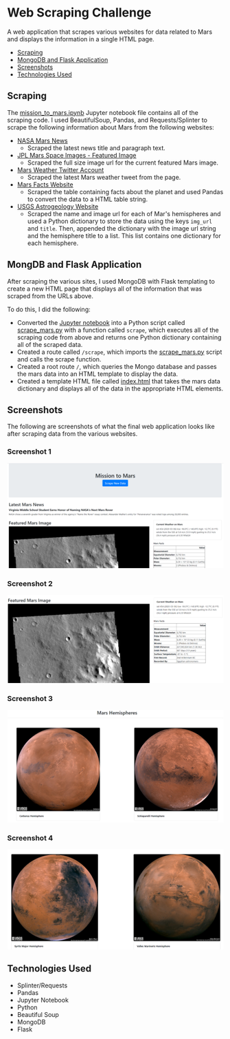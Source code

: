 # Web Scraping Challenge

A web application that scrapes various websites for data related to Mars and displays the information in a single HTML page.

* [Scraping](#scraping)
* [MongoDB and Flask Application](#app)
* [Screenshots](#screenshots)
* [Technologies Used](#technologies)

## <a name="scraping"></a> Scraping

The [mission_to_mars.ipynb](./Missions_to_Mars/mission_to_mars.ipynb) Jupyter notebook file contains all of the scraping code. I used BeautifulSoup, Pandas, and Requests/Splinter to scrape the following information about Mars from the following websites:

* [NASA Mars News](https://mars.nasa.gov/news/)
  * Scraped the latest news title and paragraph text.
* [JPL Mars Space Images - Featured Image](https://www.jpl.nasa.gov/spaceimages/?search=&category=Mars)
  * Scraped the full size image url for the current featured Mars image.
* [Mars Weather Twitter Account](https://twitter.com/marswxreport?lang=en)
  * Scraped the latest Mars weather tweet from the page.
* [Mars Facts Website](https://space-facts.com/mars/)
  * Scraped the table containing facts about the planet and used Pandas to convert the data to a HTML table string.
* [USGS Astrogeology Website](https://astrogeology.usgs.gov/search/results?q=hemisphere+enhanced&k1=target&v1=Mars)
  * Scraped the name and image url for each of Mar's hemispheres and used a Python dictionary to store the data using the keys ```img_url``` and ```title```. Then, appended the dictionary with the image url string and the hemisphere title to a list. This list contains one dictionary for each hemisphere.

## <a name="app"></a> MongDB and Flask Application

After scraping the various sites, I used MongoDB with Flask templating to create a new HTML page that displays all of the information that was scraped from the URLs above.

To do this, I did the following:

* Converted the [Jupyter notebook](./Missions_to_Mars/mission_to_mars.ipynb) into a Python script called [scrape_mars.py](./Missions_to_Mars/scrape_mars.py) with a function called ```scrape```, which executes all of the scraping code from above and returns one Python dictionary containing all of the scraped data.
* Created a route called ```/scrape```, which imports the [scrape_mars.py](./missions_to_Mars/scrape_mars.py) script and calls the scrape function.
* Created a root route ```/```, which queries the Mongo database and passes the mars data into an HTML template to display the data.
* Created a template HTML file called [index.html](./Missions_to_Mars/templates/index.html) that takes the mars data dictionary and displays all of the data in the appropriate HTML elements.

## <a name="screenshots"></a> Screenshots

The following are screenshots of what the final web application looks like after scraping data from the various websites.

### Screenshot 1

![Screenshot 1](./Missions_to_Mars/screenshots/screenshot1.PNG)

### Screenshot 2

![Screenshot 2](./Missions_to_Mars/screenshots/screenshot2.PNG)

### Screenshot 3

![Screenshot 3](./Missions_to_Mars/screenshots/screenshot3.PNG)

### Screenshot 4

![Screenshot 4](./Missions_to_Mars/screenshots/screenshot4.PNG)

## <a name="technologies"> Technologies Used

* Splinter/Requests
* Pandas
* Jupyter Notebook
* Python
* Beautiful Soup
* MongoDB
* Flask
